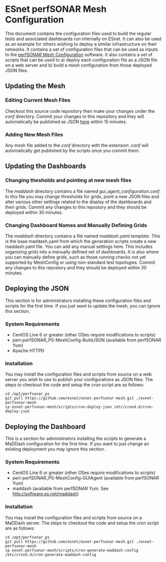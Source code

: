 ESnet perfSONAR Mesh Configuration
==================================

This document contains the configuration files used to build the regular tests and associated dashboards run internally on ESnet. It can also be used as an example for others wishing to deploy a similar infrastructure on their networks. It contains a set of configuration files that can be used as inputs to the [perfSONAR Mesh Configuration](http://code.google.com/p/perfsonar-ps/wiki/MeshConfigurationInstallation) software. It also contains a set of scripts that can be used to a) deploy each configuration file as a JSON file on a web server and b) build a mesh configuration from those deployed JSON files.

Updating the Mesh
-----------------

### Editing Current Mesh Files

Checkout this source code repository then make your changes under the *conf* directory. Commit your changes to this repository and they will automatically be published as JSON [here](http://ps-west.es.net/esnet-mesh_config.json) within 15 minutes.

### Adding New Mesh Files

Any mesh file added to the *conf* directory with the extension *.conf* will automatically get published by the scripts once you commit them.

Updating the Dashboards
-----------------------

### Changing thesholds and pointing at new mesh files

The *maddash* directory contains a file named *gui_agent_configuration.conf*. In this file you may change thresholds for grids, point a new JSON files and alter various other settings related to the display of the dashboards and their grids. Commit any changes to this repostory and they should be deployed within 30 minutes.

### Changing Dashboard Names and Manually Defining Grids

The *maddash* directory contains a file named *maddash.yaml.template*. This is the base maddash.yaml from which the generation scripts create a new maddash.yaml file. You can add any manual settings here. This includes organizing grids into a manually defined set of dashboards. It is also where you can manually define grids, such as those running checks not yet supported by MeshConfig or using non-standard test topologies. Commit any changes to this repostory and they should be deployed within 30 minutes.

Deploying the JSON
------------------
This section is for administrators installing these configuration files and scripts for the first time. If you just want to update the mesh, you can ignore this section.

### System Requirements
 * CentOS Line 6 or greater (other OSes require modifications to scripts)
 * perl-perfSONAR_PS-MeshConfig-BuildJSON (available from perfSONAR Yum)
 * Apache HTTPD

### Installation
You may install the configuration files and scripts from source on a web server you wish to use to publish your configurations as JSON files. The steps to checkout the code and setup the cron script are as follows:
```
cd /opt/perfsonar_ps
git pull https://github.com/esnet/esnet-perfsonar-mesh.git ./esnet-perfsonar-mesh
cp esnet-perfsonar-mesh/scripts/cron-deploy-json /etc/crond.d/cron-deploy-json
```

Deploying the Dashboard
-----------------------
This is a section for administrators installing the scripts to generate a MaDDash configuration for the first time. If you want to just change an existing deployment you may ignore this section. 

### System Requirements
 * CentOS Line 6 or greater (other OSes require modifications to scripts)
 * perl-perfSONAR_PS-MeshConfig-GUIAgent (available from perfSONAR Yum)
 * maddash (available from perfSONAR Yum. See http://software.es.net/maddash)

### Installation
You may install the configuration files and scripts from source on a MaDDash server. The steps to checkout the code and setup the cron script are as follows:

```
cd /opt/perfsonar_ps
git pull https://github.com/esnet/esnet-perfsonar-mesh.git ./esnet-perfsonar-mesh
cp esnet-perfsonar-mesh/scripts/cron-generate-maddash-config /etc/crond.d/cron-generate-maddash-config
```

